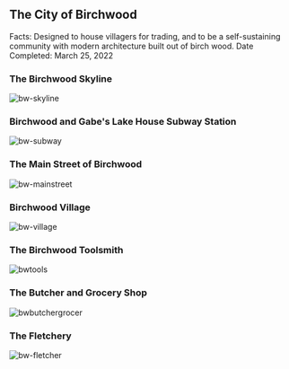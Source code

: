 ## The City of Birchwood
Facts: Designed to house villagers for trading, and to be a self-sustaining community with modern architecture built out of birch wood. 
Date Completed: March 25, 2022

### The Birchwood Skyline
![bw-skyline](/MinecraftServer/assets/images/projectimages/birchwood/birchwood_skyline.png)

### Birchwood and Gabe's Lake House Subway Station
![bw-subway](/MinecraftServer/assets/images/projectimages/birchwood/birchwood_subway.png)

### The Main Street of Birchwood
![bw-mainstreet](/MinecraftServer/assets/images/projectimages/birchwood/birchwood_mainstreet.png)

### Birchwood Village
![bw-village](/MinecraftServer/assets/images/projectimages/birchwood/birchwood_village.png)

### The Birchwood Toolsmith
![bwtools](/MinecraftServer/assets/images/projectimages/birchwood/birchwood_tools.png)

### The Butcher and Grocery Shop
![bwbutchergrocer](/MinecraftServer/assets/images/projectimages/birchwood/birchwood_butcher_grocer.png)

### The Fletchery
![bw-fletcher](/MinecraftServer/assets/images/projectimages/birchwood/birchwood_fletcher.png)
